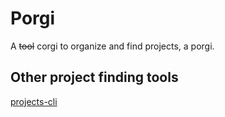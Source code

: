 # Porgi

A ~~tool~~ corgi to organize and find projects, a porgi.

## Other project finding tools

[projects-cli](https://github.com/webdesserts/projects-cli/tree/master)